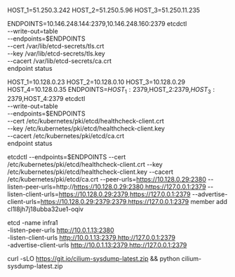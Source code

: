 

HOST_1=51.250.3.242
HOST_2=51.250.5.96
HOST_3=51.250.11.235

ENDPOINTS=10.146.248.144:2379,10.146.248.160:2379
etcdctl \
--write-out=table \
--endpoints=$ENDPOINTS \
--cert /var/lib/etcd-secrets/tls.crt \
--key /var/lib/etcd-secrets/tls.key \
--cacert /var/lib/etcd-secrets/ca.crt \
endpoint status


HOST_1=10.128.0.23
HOST_2=10.128.0.10
HOST_3=10.128.0.29
HOST_4=10.128.0.35
ENDPOINTS=$HOST_1:2379,$HOST_2:2379,$HOST_3:2379,$HOST_4:2379
etcdctl \
--write-out=table \
--endpoints=$ENDPOINTS \
--cert /etc/kubernetes/pki/etcd/healthcheck-client.crt \
--key /etc/kubernetes/pki/etcd/healthcheck-client.key \
--cacert /etc/kubernetes/pki/etcd/ca.crt \
endpoint status



etcdctl --endpoints=$ENDPOINTS --cert /etc/kubernetes/pki/etcd/healthcheck-client.crt --key /etc/kubernetes/pki/etcd/healthcheck-client.key --cacert /etc/kubernetes/pki/etcd/ca.crt  --peer-urls=https://10.128.0.29:2380  --listen-peer-urls=http://https://10.128.0.29:2380,https://127.0.0.1:2379 --listen-client-urls=https://10.128.0.29:2379,https://127.0.0.1:2379 --advertise-client-urls=https://10.128.0.29:2379:2379,https://127.0.0.1:2379 member add cl1l8jh7j18ubba32ue1-oqiv 

etcd -name infra1 \
-listen-peer-urls http://10.0.1.13:2380 \
-listen-client-urls http://10.0.1.13:2379,http://127.0.0.1:2379 \
-advertise-client-urls http://10.0.1.13:2379,http://127.0.0.1:2379

curl -sLO https://git.io/cilium-sysdump-latest.zip && python cilium-sysdump-latest.zip